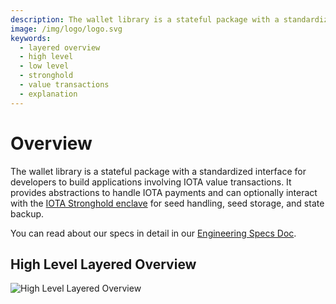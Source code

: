 ```yaml
---
description: The wallet library is a stateful package with a standardized interface for developers to build applications involving IOTA value transactions.
image: /img/logo/logo.svg
keywords:
  - layered overview
  - high level
  - low level
  - stronghold
  - value transactions
  - explanation
---
```


# Overview

The wallet library is a stateful package with a standardized interface for developers to build applications involving IOTA value transactions. It provides abstractions to handle IOTA payments and can optionally interact with the [IOTA Stronghold enclave](https://github.com/iotaledger/stronghold.rs/) for seed handling, seed storage, and state backup.

You can read about our specs in detail in our [Engineering Specs Doc](https://github.com/iotaledger/wallet.rs/blob/dev/specs/wallet-ENGINEERING-SPEC-0000.md).

## High Level Layered Overview

![High Level Layered Overview](/img/overview/iota_layers_overview.svg)

